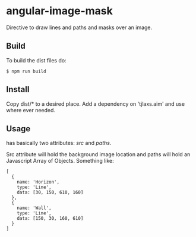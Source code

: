 # angular-image-mask
Directive to draw lines and paths and masks over an image.

## Build

To build the dist files do:
```
$ npm run build
```

## Install

Copy dist/* to a desired place. Add a dependency on 'tjlaxs.aim'
and use <tjl-image-mask> where ever needed.

## Usage

<tjl-image-mask> has basically two attributes: *src* and *paths*.

Src attribute will hold the background image location and paths
will hold an Javascript Array of Objects. Something like:
```
[
  {
    name: 'Horizon',
    type: 'Line',
    data: [30, 150, 610, 160]
  },
  {
    name: 'Wall',
    type: 'Line',
    data: [150, 30, 160, 610]
  }
]
```
